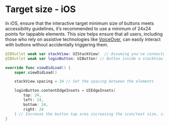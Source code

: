 # Target size - iOS

In iOS, ensure that the interactive target minimum size of buttons meets accessibility guidelines, it’s recommended to use a minimum of 24x24 points for tappable elements. This size helps ensure that all users, including those who rely on assistive technologies like [VoiceOver](/en/stats/screen-reader), can easily interact with buttons without accidentally triggering them.

```swift
@IBOutlet weak var stackView: UIStackView!  // Assuming you've connected the UIButton from the storyboard
@IBOutlet weak var loginButton: UIButton! // Button inside a stackView

override func viewDidLoad() {
    super.viewDidLoad()

    stackView.spacing = 24 // Set the spacing between the elements

    loginButton.contentEdgeInsets = UIEdgeInsets(
        top: 24,
        left: 24,
        bottom: 24,
        right: 24
    ) // Increase the button tap area increasing the icon/text size, similar to adding padding.
}
```
